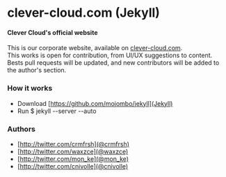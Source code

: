 clever-cloud.com (Jekyll)
====================

#### Clever Cloud's official website
This is our corporate website, available on [clever-cloud.com](http://www.clever-cloud.com).  
This works is open for contribution, from UI/UX suggestions to content.
Bests pull requests will be updated, and new contributors will be added to the author's section.

### How it works
* Download [https://github.com/mojombo/jekyll](Jekyll)
* Run 
	$ jekyll --server --auto
	
### Authors
* [http://twitter.com/crmfrsh](@crmfrsh)
* [http://twitter.com/waxzce](@waxzce)
* [http://twitter.com/mon_ke](@mon_ke)
* [http://twitter.com/cnivolle](@cnivolle)